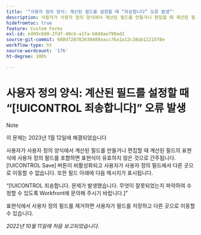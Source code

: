 ```yaml
---
title: '“사용자 정의 양식: 계산된 필드를 설정할 때 “죄송합니다” 오류 발생”'
description: 사용자가 사용자 정의 양식에서 계산된 필드를 만들거나 편집할 때 계산된 필드의 표현식에 사용자 정의 필드를 포함하면 표현식이 유효하지 않은 것으로 간주됩니다. 저장 버튼이 비활성화되고 사용자가 사용자 정의 필드에서 다른 곳으로 이동할 수 없습니다. 또한 필드 아래에 “죄송합니다” 메시지가 표시됩니다.
hidefromtoc: true
feature: Custom Forms
exl-id: e499c680-2fdf-40cb-a1fa-b0d4ae799ad2
source-git-commit: 688d728782638489aacc76a1a12c38ab12215f8e
workflow-type: ht
source-wordcount: '176'
ht-degree: 100%

---
```


# 사용자 정의 양식: 계산된 필드를 설정할 때 “[!UICONTROL 죄송합니다]” 오류 발생

<!--Requested: Do not delete without approval from Alex Beach-->

>[!NOTE]
>
>이 문제는 2023년 1월 12일에 해결되었습니다

사용자가 사용자 정의 양식에서 계산된 필드를 만들거나 편집할 때 계산된 필드의 표현식에 사용자 정의 필드를 포함하면 표현식이 유효하지 않은 것으로 간주됩니다. [!UICONTROL Save] 버튼이 비활성화되고 사용자가 사용자 정의 필드에서 다른 곳으로 이동할 수 없습니다. 또한 필드 아래에 다음 메시지가 표시됩니다.

“[!UICONTROL 죄송합니다. 문제가 발생했습니다. 무엇이 잘못되었는지 파악하여 수정할 수 있도록 Workfront에 문의해 주시기 바랍니다.]”

표현식에서 사용자 정의 필드를 제거하면 사용자가 필드를 저장하고 다른 곳으로 이동할 수 있습니다.

_2022년 10월 11일에 처음 보고되었습니다._
